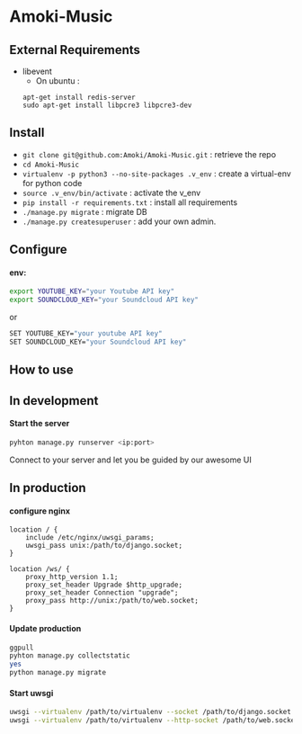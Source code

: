 Amoki-Music
===========

External Requirements
---------------------
* libevent
	* On ubuntu :
	```
	apt-get install redis-server
	sudo apt-get install libpcre3 libpcre3-dev
	```


Install
---------
* `git clone git@github.com:Amoki/Amoki-Music.git` : retrieve the repo
* `cd Amoki-Music`
* `virtualenv -p python3 --no-site-packages .v_env` : create a virtual-env for python code
* `source .v_env/bin/activate` : activate the v_env
* `pip install -r requirements.txt` : install all requirements
* `./manage.py migrate` : migrate DB
* `./manage.py createsuperuser` : add your own admin.


Configure
---------

#### env:
```bash
export YOUTUBE_KEY="your Youtube API key"
export SOUNDCLOUD_KEY="your Soundcloud API key"
```
or
```bash
SET YOUTUBE_KEY="your youtube API key"
SET SOUNDCLOUD_KEY="your Soundcloud API key"
```

How to use
----------
## In development
#### Start the server
```bash
pyhton manage.py runserver <ip:port>
```
Connect to your server and let you be guided by our awesome UI

## In production
#### configure nginx
```
location / {
    include /etc/nginx/uwsgi_params;
    uwsgi_pass unix:/path/to/django.socket;
}

location /ws/ {
    proxy_http_version 1.1;
    proxy_set_header Upgrade $http_upgrade;
    proxy_set_header Connection "upgrade";
    proxy_pass http://unix:/path/to/web.socket;
}
```

#### Update production
```bash
ggpull
pyhton manage.py collectstatic
yes
python manage.py migrate
```

#### Start uwsgi
```bash
uwsgi --virtualenv /path/to/virtualenv --socket /path/to/django.socket --buffer-size=32768 --workers=5 --master --module wsgi_django
uwsgi --virtualenv /path/to/virtualenv --http-socket /path/to/web.socket --gevent 1000 --http-websockets --workers=2 --master --module wsgi_websocket
```

